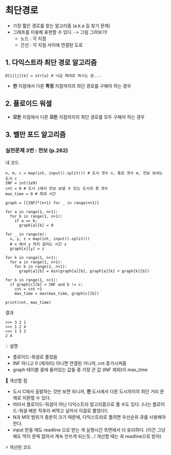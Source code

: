# 최단경로
- 가장 짧은 경로를 찾는 알고리즘 (a.k.a 길 찾기 문제)
- 그래프를 이용해 표현할 수 있다. -> 그림 그려보기!
    - 노드 : 각 지점
    - 간선 : 각 지점 사이에 연결된 도로

## 1. 다익스트라 최단 경로 알고리즘
```
D[i][j][k] = str[a] # 닉값 제대로 하시는 분...
```
- **한** 지점에서 다른 **특정** 지점까지의 최단 경로를 구해야 하는 경우

## 2. 플로이드 워셜
- **모든** 지점에서 다른 **모든** 지점까지의 최단 경로를 모두 구해야 하는 경우
## 3. 벨만 포드 알고리즘

### 실전문제 3번 : 전보 (p.262)

내 코드
```
n, m, c = map(int, input().split()) # 도시 갯수 n, 통로 갯수 m, 전보 보내는 도시 c
INF = int(1e9)
cnt = 0 # 도시 c에서 전보 보낼 수 있는 도시의 총 갯수
max_time = 0 # 최대 시간

graph = [[INF]*(n+1) for _ in range(n+1)]

for a in range(1, n+1):
  for b in range(1, n+1):
    if a == b:
      graph[a][b] = 0

for _ in range(m):
  x, y, z = map(int, input().split())
  # x 에서 y 까지 걸리는 시간 z
  graph[x][y] = z

for k in range(1, n+1):
  for a in range(1, n+1):
    for b in range(1, n+1):
      graph[a][b] = min(graph[a][b], graph[a][k] + graph[k][b])

for b in range(1, n+1):
  if graph[c][b] < INF and b != c:
    cnt = cnt +1
    max_time = max(max_time, graph[c][b])

print(cnt, max_time)

```

결과
```
>>> 3 2 1
>>> 1 2 4
>>> 1 3 2
2 4
```

💡 설명
- 플로이드-워셜로 풀었음
- INF 아니고 0 (제자리) 아니면 연결된 거니까, cnt 증가시켜줌
- graph 테이블 중에 들어있는 값들 중 가장 큰 값 (INF 제외)이 max_time

🥅 개선할 점
- 도시 C에서 출발하는 것만 보면 되니까, **한** 도시에서 다른 도시까지의 최단 거리 문제로 치환할 수 있다. 
- 따라서 플로이드-워셜이 아닌 다익스트라 알고리즘으로 풀 수도 있다. (나는 플로이드-워셜 배운 직후라 써먹고 싶어서 이걸로 풀었다!)
- N과 M의 범위가 충분히 크기 때문에, 다익스트라로 풀려면 우선순위 큐를 사용해야한다.
- input 받을 때도 readline 으로 받는 게 실행시간 측면에서 더 유리하다. (이건 그냥 해도 딱히 문제 없어서 계속 안쓰게 되는듯...! 개선할 때는 꼭 readline으로 받자)

⚡️ 개선된 코드
```

```